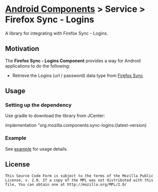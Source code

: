 # [Android Components](../../../README.md) > Service > Firefox Sync - Logins

A library for integrating with Firefox Sync - Logins.

## Motivation

The **Firefox Sync - Logins Component** provides a way for Android applications to do the following:

* Retrieve the Logins (url / password) data type from [Firefox Sync](https://www.mozilla.org/en-US/firefox/features/sync/)

## Usage

### Setting up the dependency

Use gradle to download the library from JCenter:

implementation "org.mozilla.components:sync-logins:{latest-version}

### Example

See [example](https://github.com/mozilla/application-services/tree/master/logins-api/android/sample) for usage details.

## License

    This Source Code Form is subject to the terms of the Mozilla Public
    License, v. 2.0. If a copy of the MPL was not distributed with this
    file, You can obtain one at http://mozilla.org/MPL/2.0/
